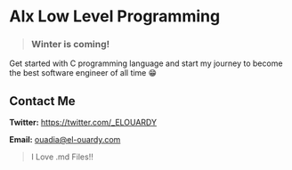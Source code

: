 # Alx Low Level Programming
> ### Winter is coming!
Get started with C programming language and start my journey to become the best software engineer of all time 😁
## Contact Me
**Twitter:** https://twitter.com/_ELOUARDY

**Email:** ouadia@el-ouardy.com

> I Love .md Files!!

